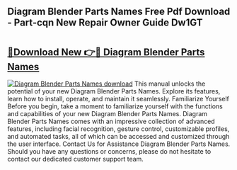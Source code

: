 ## Diagram Blender Parts Names Free Pdf Download - Part-cqn New Repair Owner Guide Dw1GT

# <h2><a href="http://dfk9hg6.blite.top/?on=Diagram+Blender+Parts+Names">🔗Download New 👉🔴 Diagram Blender Parts Names</a></h2>

[![Diagram Blender Parts Names download](https://i.imgur.com/lujVjoI.png)](http://dfk9hg6.blite.top/?on=Diagram+Blender+Parts+Names)
This manual unlocks the potential of your new Diagram Blender Parts Names. Explore its features, learn how to install, operate, and maintain it seamlessly. Familiarize Yourself Before you begin, take a moment to familiarize yourself with the functions and capabilities of your new Diagram Blender Parts Names. Diagram Blender Parts Names comes with an impressive collection of advanced features, including facial recognition, gesture control, customizable profiles, and automated tasks, all of which can be accessed and customized through the user interface. Contact Us for Assistance Diagram Blender Parts Names. Should you have any questions or concerns, please do not hesitate to contact our dedicated customer support team.
